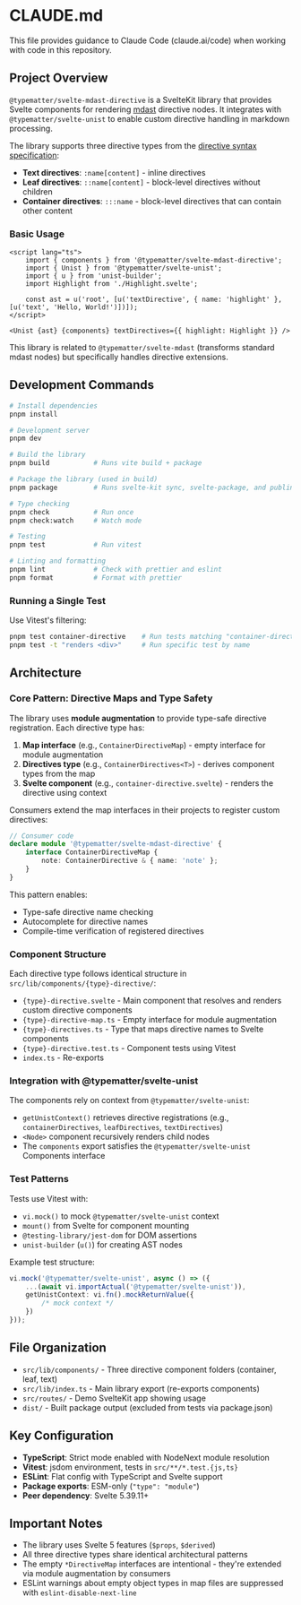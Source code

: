 # CLAUDE.md

This file provides guidance to Claude Code (claude.ai/code) when working with code in this repository.

## Project Overview

`@typematter/svelte-mdast-directive` is a SvelteKit library that provides Svelte components for rendering [mdast](https://github.com/syntax-tree/mdast) directive nodes. It integrates with `@typematter/svelte-unist` to enable custom directive handling in markdown processing.

The library supports three directive types from the [directive syntax specification](https://talk.commonmark.org/t/generic-directives-plugins-syntax/444):

- **Text directives**: `:name[content]` - inline directives
- **Leaf directives**: `::name[content]` - block-level directives without children
- **Container directives**: `:::name` - block-level directives that can contain other content

### Basic Usage

```svelte
<script lang="ts">
	import { components } from '@typematter/svelte-mdast-directive';
	import { Unist } from '@typematter/svelte-unist';
	import { u } from 'unist-builder';
	import Highlight from './Highlight.svelte';

	const ast = u('root', [u('textDirective', { name: 'highlight' }, [u('text', 'Hello, World!')])]);
</script>

<Unist {ast} {components} textDirectives={{ highlight: Highlight }} />
```

This library is related to `@typematter/svelte-mdast` (transforms standard mdast nodes) but specifically handles directive extensions.

## Development Commands

```bash
# Install dependencies
pnpm install

# Development server
pnpm dev

# Build the library
pnpm build           # Runs vite build + package

# Package the library (used in build)
pnpm package         # Runs svelte-kit sync, svelte-package, and publint

# Type checking
pnpm check           # Run once
pnpm check:watch     # Watch mode

# Testing
pnpm test            # Run vitest

# Linting and formatting
pnpm lint            # Check with prettier and eslint
pnpm format          # Format with prettier
```

### Running a Single Test

Use Vitest's filtering:

```bash
pnpm test container-directive    # Run tests matching "container-directive"
pnpm test -t "renders <div>"     # Run specific test by name
```

## Architecture

### Core Pattern: Directive Maps and Type Safety

The library uses **module augmentation** to provide type-safe directive registration. Each directive type has:

1. **Map interface** (e.g., `ContainerDirectiveMap`) - empty interface for module augmentation
2. **Directives type** (e.g., `ContainerDirectives<T>`) - derives component types from the map
3. **Svelte component** (e.g., `container-directive.svelte`) - renders the directive using context

Consumers extend the map interfaces in their projects to register custom directives:

```typescript
// Consumer code
declare module '@typematter/svelte-mdast-directive' {
	interface ContainerDirectiveMap {
		note: ContainerDirective & { name: 'note' };
	}
}
```

This pattern enables:

- Type-safe directive name checking
- Autocomplete for directive names
- Compile-time verification of registered directives

### Component Structure

Each directive type follows identical structure in `src/lib/components/{type}-directive/`:

- `{type}-directive.svelte` - Main component that resolves and renders custom directive components
- `{type}-directive-map.ts` - Empty interface for module augmentation
- `{type}-directives.ts` - Type that maps directive names to Svelte components
- `{type}-directive.test.ts` - Component tests using Vitest
- `index.ts` - Re-exports

### Integration with @typematter/svelte-unist

The components rely on context from `@typematter/svelte-unist`:

- `getUnistContext()` retrieves directive registrations (e.g., `containerDirectives`, `leafDirectives`, `textDirectives`)
- `<Node>` component recursively renders child nodes
- The `components` export satisfies the `@typematter/svelte-unist` Components interface

### Test Patterns

Tests use Vitest with:

- `vi.mock()` to mock `@typematter/svelte-unist` context
- `mount()` from Svelte for component mounting
- `@testing-library/jest-dom` for DOM assertions
- `unist-builder` (`u()`) for creating AST nodes

Example test structure:

```typescript
vi.mock('@typematter/svelte-unist', async () => ({
	...(await vi.importActual('@typematter/svelte-unist')),
	getUnistContext: vi.fn().mockReturnValue({
		/* mock context */
	})
}));
```

## File Organization

- `src/lib/components/` - Three directive component folders (container, leaf, text)
- `src/lib/index.ts` - Main library export (re-exports components)
- `src/routes/` - Demo SvelteKit app showing usage
- `dist/` - Built package output (excluded from tests via package.json)

## Key Configuration

- **TypeScript**: Strict mode enabled with NodeNext module resolution
- **Vitest**: jsdom environment, tests in `src/**/*.test.{js,ts}`
- **ESLint**: Flat config with TypeScript and Svelte support
- **Package exports**: ESM-only (`"type": "module"`)
- **Peer dependency**: Svelte 5.39.11+

## Important Notes

- The library uses Svelte 5 features (`$props`, `$derived`)
- All three directive types share identical architectural patterns
- The empty `*DirectiveMap` interfaces are intentional - they're extended via module augmentation by consumers
- ESLint warnings about empty object types in map files are suppressed with `eslint-disable-next-line`
